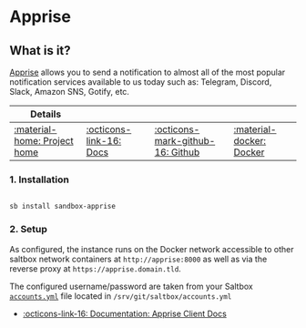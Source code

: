 # Apprise

## What is it?

[Apprise](https://github.com/caronc/apprise) allows you to send a notification to almost all of the most popular notification services available to us today such as: Telegram, Discord, Slack, Amazon SNS, Gotify, etc.

| Details     |             |             |             |
|-------------|-------------|-------------|-------------|
| [:material-home: Project home ](https://github.com/caronc/apprise) | [:octicons-link-16: Docs](https://github.com/caronc/apprise/wiki) | [:octicons-mark-github-16: Github](https://github.com/caronc/apprise) | [:material-docker: Docker ](https://hub.docker.com/r/caronc/apprise)|

### 1. Installation

``` shell

sb install sandbox-apprise

```

### 2. Setup

As configured, the instance runs on the Docker network accessible to other saltbox network containers at
`http://apprise:8000`
as well as via the reverse proxy at
`https://apprise.domain.tld`.

The configured username/password are taken from your Saltbox [`accounts.yml`](#configuration) file located in `/srv/git/saltbox/accounts.yml`

- [:octicons-link-16: Documentation: Apprise Client Docs](https://github.com/caronc/apprise/wiki)

